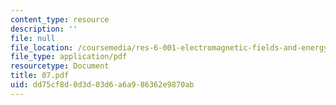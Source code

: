 ```yaml
---
content_type: resource
description: ''
file: null
file_location: /coursemedia/res-6-001-electromagnetic-fields-and-energy-spring-2008/dd75cf8d0d3d03d6a6a986362e9870ab_07.pdf
file_type: application/pdf
resourcetype: Document
title: 07.pdf
uid: dd75cf8d-0d3d-03d6-a6a9-86362e9870ab
---
```

